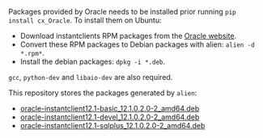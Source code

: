 Packages provided by Oracle needs to be installed prior running `pip install
cx_Oracle`. To install them on Ubuntu:

* Download instantclients RPM packages from the [Oracle website](http://www.oracle.com/technetwork/topics/linuxx86-64soft-092277.html).
* Convert these RPM packages to Debian packages with alien: `alien -d *.rpm*`.
* Install the debian packages: `dpkg -i *.deb`.

`gcc`, `python-dev` and `libaio-dev` are also required.


This repository stores the packages generated by `alien`:

* [oracle-instantclient12.1-basic_12.1.0.2.0-2_amd64.deb](https://github.com/brmzkw/cx_oracle/releases/download/oracle-instantclient12.1/oracle-instantclient12.1-basic_12.1.0.2.0-2_amd64.deb)
* [oracle-instantclient12.1-devel_12.1.0.2.0-2_amd64.deb](https://github.com/brmzkw/cx_oracle/releases/download/oracle-instantclient12.1/oracle-instantclient12.1-devel_12.1.0.2.0-2_amd64.deb)
* [oracle-instantclient12.1-sqlplus_12.1.0.2.0-2_amd64.deb](https://github.com/brmzkw/cx_oracle/releases/download/oracle-instantclient12.1/oracle-instantclient12.1-sqlplus_12.1.0.2.0-2_amd64.deb)
